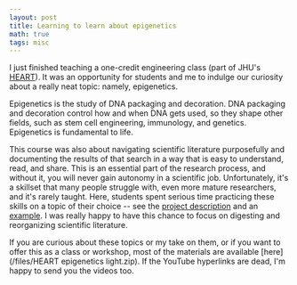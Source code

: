```yaml
---
layout: post
title: Learning to learn about epigenetics 
math: true
tags: misc
---
```


I just finished teaching a one-credit engineering class (part of JHU's [HEART](https://engineering.jhu.edu/education/undergraduate-studies/heart-courses/)). It was an opportunity for students and me to indulge our curiosity about a really neat topic: namely, epigenetics. 

Epigenetics is the study of DNA packaging and decoration. DNA packaging and decoration control how and when DNA gets used, so they shape other fields, such as stem cell engineering, immunology, and genetics. Epigenetics is fundamental to life.

This course was also about navigating scientific literature purposefully and documenting the results of that search in a way that is easy to understand, read, and share. This is an essential part of the research process, and without it, you will never gain autonomy in a scientific job. Unfortunately, it's a skillset that many people struggle with, even more mature researchers, and it's rarely taught. Here, students spent serious time practicing these skills on a topic of their choice -- see the [project description](https://ekernf01.github.io/2021-11-15-heart-epigenetics-research_project) and an [example](https://ekernf01.github.io/2021-11-15-heart-epigenetics-research_project_example). I was really happy to have this chance to focus on digesting and reorganizing scientific literature. 

If you are curious about these topics or my take on them, or if you want to offer this as a class or workshop, most of the materials are available [here](/files/HEART epigenetics light.zip). If the YouTube hyperlinks are dead, I'm happy to send you the videos too.

